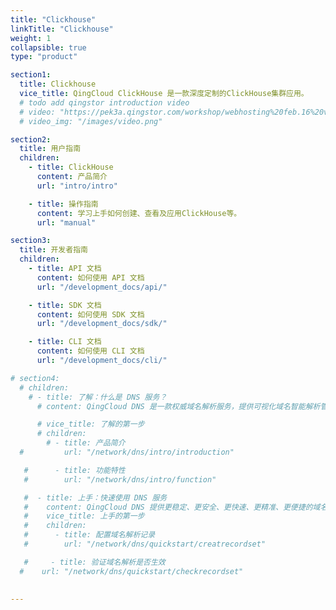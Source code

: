 ```yaml
---
title: "Clickhouse"
linkTitle: "Clickhouse"
weight: 1
collapsible: true
type: "product"

section1:
  title: Clickhouse
  vice_title: QingCloud ClickHouse 是一款深度定制的ClickHouse集群应用。
  # todo add qingstor introduction video
  # video: "https://pek3a.qingstor.com/workshop/webhosting%20feb.16%20v3.mp4"
  # video_img: "/images/video.png"

section2:
  title: 用户指南
  children:
    - title: ClickHouse
      content: 产品简介
      url: "intro/intro"

    - title: 操作指南
      content: 学习上手如何创建、查看及应用ClickHouse等。
      url: "manual"

section3:
  title: 开发者指南
  children:
    - title: API 文档
      content: 如何使用 API 文档
      url: "/development_docs/api/"

    - title: SDK 文档
      content: 如何使用 SDK 文档
      url: "/development_docs/sdk/"

    - title: CLI 文档
      content: 如何使用 CLI 文档
      url: "/development_docs/cli/"

# section4:
  # children:
    # - title: 了解：什么是 DNS 服务？
      # content: QingCloud DNS 是一款权威域名解析服务，提供可视化域名智能解析管理，并支持跟踪域名解析状态。

      # vice_title: 了解的第一步
      # children:
        # - title: 产品简介
  #         url: "/network/dns/intro/introduction"

   #      - title: 功能特性
   #        url: "/network/dns/intro/function"

   #  - title: 上手：快速使用 DNS 服务
   #    content: QingCloud DNS 提供更稳定、更安全、更快速、更精准、更便捷的域名解析管理服务。
   #    vice_title: 上手的第一步
   #    children:
   #      - title: 配置域名解析记录
   #        url: "/network/dns/quickstart/creatrecordset"  

   #     - title: 验证域名解析是否生效
  #    url: "/network/dns/quickstart/checkrecordset" 
  
 
---
```


<!-- type: "product" 这个参数表明这是一个产品index页面 -->
<!-- section1 为产品index页面 主标题 副标题 video  video_img为视频图片  -->
<!-- section2 为产品index页面 第一个大块的用户文档配置  -->
<!-- section3 为产品index页面 第二个大块的开发者文档配置  -->
<!-- section4 为产品index页面 第三个大块的学习路径配置  -->